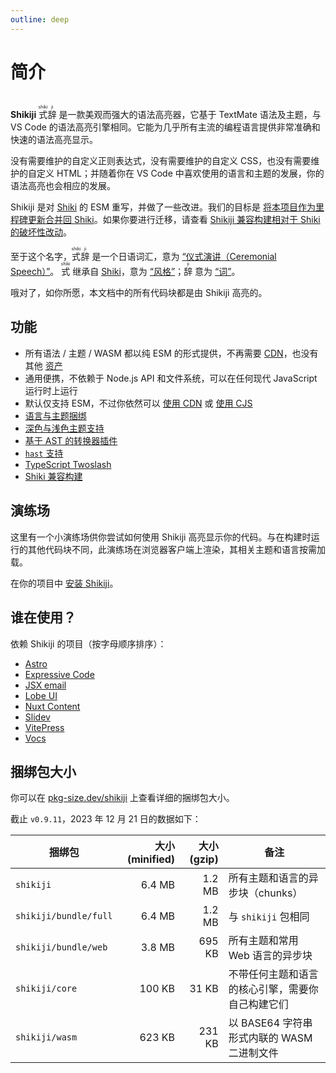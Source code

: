 ```yaml
---
outline: deep
---
```


# 简介

<br>

<span text-xl text-green>
<b><span text-brand-yellow>Shiki</span><span text-brand-red>ji</span></b> <ruby text-brand-yellow>式<rt>shiki</rt></ruby><ruby text-brand-red>辞<rt>ji</rt></ruby>
</span> 是一款美观而强大的语法高亮器，它基于 TextMate 语法及主题，与 VS Code 的语法高亮引擎相同。它能为几乎所有主流的编程语言提供非常准确和快速的语法高亮显示。

没有需要维护的自定义正则表达式，没有需要维护的自定义 CSS，也没有需要维护的自定义 HTML；并随着你在 VS Code 中喜欢使用的语言和主题的发展，你的语法高亮也会相应的发展。

Shikiji 是对 [Shiki](https://github.com/shikijs/shiki) 的 ESM 重写，并做了一些改进。我们的目标是 [将本项目作为里程碑更新合并回 Shiki](https://github.com/shikijs/shiki/issues/510)。如果你要进行迁移，请查看 [Shikiji 兼容构建相对于 Shiki 的破坏性改动](/guide/compat)。

至于这个名字，<ruby text-lg text-brand-yellow>式<rt>shiki</rt></ruby><ruby text-lg text-brand-red>辞<rt>ji</rt></ruby> 是一个日语词汇，意为 [“仪式演讲（Ceremonial Speech）”](https://jisho.org/word/%E5%BC%8F%E8%BE%9E)。 <ruby text-brand-yellow text-lg>式<rt>shiki</rt></ruby> 继承自 [Shiki](https://github.com/shikijs/shiki)，意为 [“风格”](https://jisho.org/word/%E5%BC%8F)；<ruby text-brand-red text-lg>辞<rt>ji</rt></ruby> 意为 [“词”](https://jisho.org/word/%E8%BE%9E)。

哦对了，如你所愿，本文档中的所有代码块都是由 Shikiji 高亮的。

## 功能

- 所有语法 / 主题 / WASM 都以纯 ESM 的形式提供，不再需要 [CDN](https://github.com/shikijs/shiki#specify-a-custom-root-directory)，也没有其他 [资产](https://github.com/shikijs/shiki#specify-how-to-load-webassembly)
- 通用便携，不依赖于 Node.js API 和文件系统，可以在任何现代 JavaScript 运行时上运行
- 默认仅支持 ESM，不过你依然可以 [使用 CDN](/zh/guide/install#cdn-usage) 或 [使用 CJS](/zh/guide/install#cjs-usage)
- [语言与主题捆绑](/zh/guide/install#fine-grained-bundle)
- [深色与浅色主题支持](/zh/guide/dual-themes)
- [基于 AST 的转换器插件](/zh/guide/transformers)
- [`hast` 支持](/zh/guide/transformers#codetohast)
- [TypeScript Twoslash](/zh/packages/twoslash)
- [Shiki 兼容构建](/zh/guide/compat)

## 演练场

这里有一个小演练场供你尝试如何使用 Shikiji 高亮显示你的代码。与在构建时运行的其他代码块不同，此演练场在浏览器客户端上渲染，其相关主题和语言按需加载。

<ShikijiMiniPlayground />

在你的项目中 [安装 Shikiji](/guide/install)。

## 谁在使用？

依赖 Shikiji 的项目（按字母顺序排序）：

- [Astro](https://docs.astro.build/en/guides/markdown-content/#syntax-highlighting)
- [Expressive Code](https://expressive-code.com/)
- [JSX email](https://jsx.email/)
- [Lobe UI](https://github.com/lobehub/lobe-ui)
- [Nuxt Content](https://content.nuxt.com/usage/markdown#code-highlighting)
- [Slidev](https://sli.dev/custom/highlighters.html#highlighters)
- [VitePress](https://vitepress.dev/guide/markdown#syntax-highlighting-in-code-blocks)
- [Vocs](https://github.com/wevm/vocs)

## 捆绑包大小

你可以在 [pkg-size.dev/shikiji](https://pkg-size.dev/shikiji) 上查看详细的捆绑包大小。

截止 `v0.9.11`，2023 年 12 月 21 日的数据如下：

| 捆绑包                | 大小 (minified) | 大小 (gzip) | 备注                                             |
| --------------------- | --------------: | ----------: | ------------------------------------------------ |
| `shikiji`             |          6.4 MB |      1.2 MB | 所有主题和语言的异步块（chunks）                 |
| `shikiji/bundle/full` |          6.4 MB |      1.2 MB | 与 `shikiji` 包相同                              |
| `shikiji/bundle/web`  |          3.8 MB |      695 KB | 所有主题和常用 Web 语言的异步块                  |
| `shikiji/core`        |          100 KB |       31 KB | 不带任何主题和语言的核心引擎，需要你自己构建它们 |
| `shikiji/wasm`        |          623 KB |      231 KB | 以 BASE64 字符串形式内联的 WASM 二进制文件       |
